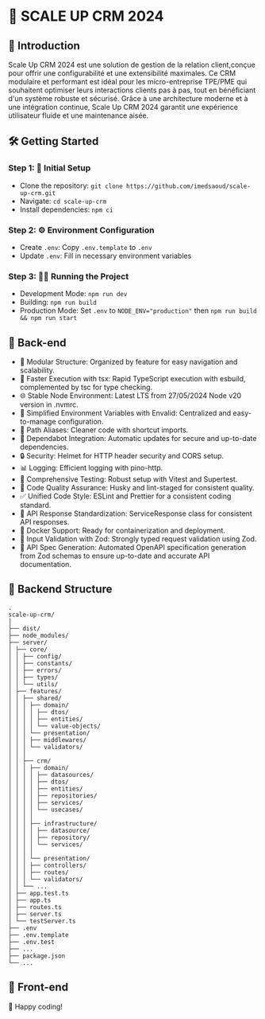 # 🚀 SCALE UP CRM 2024

## 🌟 Introduction

Scale Up CRM 2024 est une solution de gestion de la relation client,conçue pour offrir une configurabilité et une extensibilité maximales. Ce CRM modulaire et performant est idéal pour les micro-entreprise TPE/PME qui souhaitent optimiser leurs interactions clients pas à pas, tout en bénéficiant d'un système robuste et sécurisé. Grâce à une architecture moderne et à une intégration continue, Scale Up CRM 2024 garantit une expérience utilisateur fluide et une maintenance aisée.

## 🛠️ Getting Started

### Step 1: 🚀 Initial Setup

- Clone the repository: `git clone https://github.com/imedsaoud/scale-up-crm.git`
- Navigate: `cd scale-up-crm`
- Install dependencies: `npm ci`

### Step 2: ⚙️ Environment Configuration

- Create `.env`: Copy `.env.template` to `.env`
- Update `.env`: Fill in necessary environment variables

### Step 3: 🏃‍♂️ Running the Project

- Development Mode: `npm run dev`
- Building: `npm run build`
- Production Mode: Set `.env` to `NODE_ENV="production"` then `npm run build && npm run start`
  
## 🚀 Back-end

- 📁 Modular Structure: Organized by feature for easy navigation and scalability.
- 💨 Faster Execution with tsx: Rapid TypeScript execution with esbuild, complemented by tsc for type checking.
- 🌐 Stable Node Environment: Latest LTS from 27/05/2024 Node v20  version in .nvmrc.
- 🔧 Simplified Environment Variables with Envalid: Centralized and easy-to-manage configuration.
- 🔗 Path Aliases: Cleaner code with shortcut imports.
- 🔄 Dependabot Integration: Automatic updates for secure and up-to-date dependencies.
- 🔒 Security: Helmet for HTTP header security and CORS setup.
- 📊 Logging: Efficient logging with pino-http.
- 🧪 Comprehensive Testing: Robust setup with Vitest and Supertest.
- 🔑 Code Quality Assurance: Husky and lint-staged for consistent quality.
- ✅ Unified Code Style: ESLint and Prettier for a consistent coding standard.
- 📃 API Response Standardization: ServiceResponse class for consistent API responses.
- 🐳 Docker Support: Ready for containerization and deployment.
- 📝 Input Validation with Zod: Strongly typed request validation using Zod.
- 🧩 API Spec Generation: Automated OpenAPI specification generation from Zod schemas to ensure up-to-date and accurate API documentation.

## 📁 Backend Structure

```
.
scale-up-crm/
│
├── dist/
├── node_modules/
├── server/
│ ├── core/
│ │ ├── config/
│ │ ├── constants/
│ │ ├── errors/
│ │ ├── types/
│ │ └── utils/
│ ├── features/
│ │ ├── shared/
│ │ │ ├── domain/
│ │ │ │ ├── dtos/
│ │ │ │ ├── entities/
│ │ │ │ └── value-objects/
│ │ │ └── presentation/
│ │ │ ├── middlewares/
│ │ │ └── validators/
│ │ │
│ │ ├── crm/
│ │ │ ├── domain/
│ │ │ │ ├── datasources/
│ │ │ │ ├── dtos/
│ │ │ │ ├── entities/
│ │ │ │ ├── repositories/
│ │ │ │ ├── services/
│ │ │ │ └── usecases/
│ │ │ │
│ │ │ ├── infrastructure/
│ │ │ │ ├── datasource/
│ │ │ │ ├── repository/
│ │ │ │ └── services/
│ │ │ │
│ │ │ └── presentation/
│ │ │ ├── controllers/
│ │ │ ├── routes/
│ │ │ └── validators/
│ │ └── ...
│ ├── app.test.ts
│ ├── app.ts
│ ├── routes.ts
│ ├── server.ts
│ └── testServer.ts
├── .env
├── .env.template
├── .env.test
├── ...
├── package.json
└── ...

```

## 🚀 Front-end



🎉 Happy coding!
